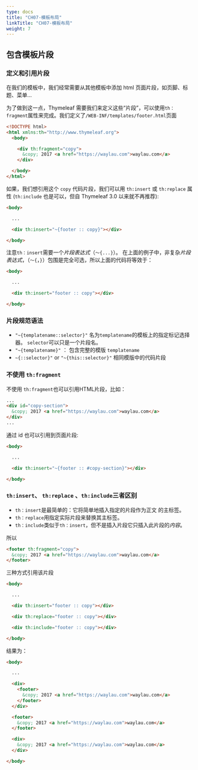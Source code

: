 ```yaml
---
type: docs
title: "CH07-模板布局"
linkTitle: "CH07-模板布局"
weight: 7
---
```


## 包含模板片段

### 定义和引用片段

在我们的模板中，我们经常需要从其他模板中添加 html 页面片段，如页脚、标题、菜单...

为了做到这一点，Thymeleaf 需要我们来定义这些“片段”，可以使用`th：fragment`属性来完成。我们定义了`/WEB-INF/templates/footer.html`页面

```html
<!DOCTYPE html>
<html xmlns:th="http://www.thymeleaf.org">
  <body>

    <div th:fragment="copy">
      &copy; 2017 <a href="https://waylau.com">waylau.com</a>
    </div>

  </body>
</html>
```

如果，我们想引用这个 `copy` 代码片段，我们可以用 `th:insert` 或 `th:replace` 属性 (`th:include` 也是可以，但自 Thymeleaf 3.0 以来就不再推荐):

```html
<body>

  ...

  <div th:insert="~{footer :: copy}"></div>

</body>
```

注意`th：insert`需要一个*片段表达式*（`〜{...}`）。 在上面的例子中，非复杂*片段表达式*，（`〜{`，`}`）包围是完全可选，所以上面的代码将等效于：

```html
<body>

  ...

  <div th:insert="footer :: copy"></div>

</body>
```

### 片段规范语法

- `"~{templatename::selector}"` 名为`templatename`的模板上的指定标记选择器。 `selector`可以只是一个片段名。
- `"~{templatename}"` ： 包含完整的模版 `templatename`
- `~{::selector}"` or `"~{this::selector}"` 相同模版中的代码片段

### 不使用 `th:fragment`

不使用 `th:fragment`也可以引用HTML片段，比如：

```html
...
<div id="copy-section">
  &copy; 2017 <a href="https://waylau.com">waylau.com</a>
</div>
...
```

通过 id 也可以引用到页面片段:

```html
<body>

  ...

  <div th:insert="~{footer :: #copy-section}"></div>

</body>
```

### `th:insert`、 `th:replace` 、`th:include`三者区别

- `th：insert`是最简单的：它将简单地插入指定的片段作为正文 的主标签。
- `th：replace`用指定实际片段来替换其主标签。
- `th：include`类似于`th：insert`，但不是插入片段它只插入此片段的*内容*。

所以

```html
<footer th:fragment="copy">
  &copy; 2017 <a href="https://waylau.com">waylau.com</a>
</footer>
```

三种方式引用该片段

```html
<body>

  ...

  <div th:insert="footer :: copy"></div>

  <div th:replace="footer :: copy"></div>

  <div th:include="footer :: copy"></div>

</body>
```

结果为：

```html
<body>

  ...

  <div>
    <footer>
      &copy; 2017 <a href="https://waylau.com">waylau.com</a>
    </footer>
  </div>

  <footer>
    &copy; 2017 <a href="https://waylau.com">waylau.com</a>
  </footer>

  <div>
    &copy; 2017 <a href="https://waylau.com">waylau.com</a>
  </div>

</body>
```
